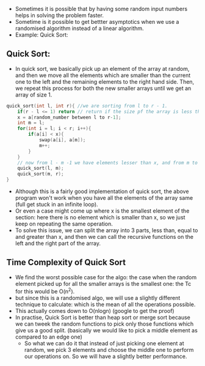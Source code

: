
- Sometimes it is possible that by having some random input numbers helps in solving the problem faster. 
- Sometime is it possible to get bettter asymptotics when we use a randomised algorithm instead of a linear algorithm.
- Example: Quick Sort: 

## Quick Sort:
- In quick sort, we basically pick up an element of the array at random, and then we move all the elements which are smaller than the current one to the left and the remaining elements to the right hand side. Then, we repeat this process for both the new smaller arrays until we get an array of size 1. 
```cpp
quick_sort(int l, int r){ //we are sorting from l to r - 1.
	if(r - l <= 1) return // return if the size pf the array is less than 1.
	x = a[random_number between l to r-1];
	int m = l;
	for(int i = l; i < r; i++){
		if(a[i] < x){
			swap(a[i], a[m]);
			m++;
		}
	}
	// now from l - m -1 we have elements lesser than x, and from m to r-1 greater than x.
	quick_sort(l, m);
	quick_sort(m, r);
}
```
- Although this is a fairly good implementation of quick sort, the above program won't work when you have all the elements of the array same (full get stuck in an infinite loop).
- Or even a case might come up where x is the smallest element of the section: here there is no element which is smaller than x, so we just keep on repeating the same operation.
- To solve this issue, we can split the array into 3 parts, less than, equal to and greater than x, and then we can call the recursive functions on the left and the right part of the array.

## Time Complexity of Quick Sort
- We find the worst possible case for the algo: the case when the random element picked up for all the smaller arrays is the smallest one: the Tc for this would be O(n<sup>2</sup>). 
- but since this is a randomised algo, we will use a slightly different technique to calculate: which is the mean of all the operations possible. 
- This actually comes down to O(nlogn) (google to get the proof)
- In practise, Quick Sort is better than heap sort or merge sort because we can tweek the random functions to pick only those functions which give us a good split. (basically we would like to pick a middle element as compared to an edge one)
	- So what we can do it that instead of just picking one element at random, we pick 3 elements and choose the middle one to perform our operations on. So we will have a slightly better performance.

